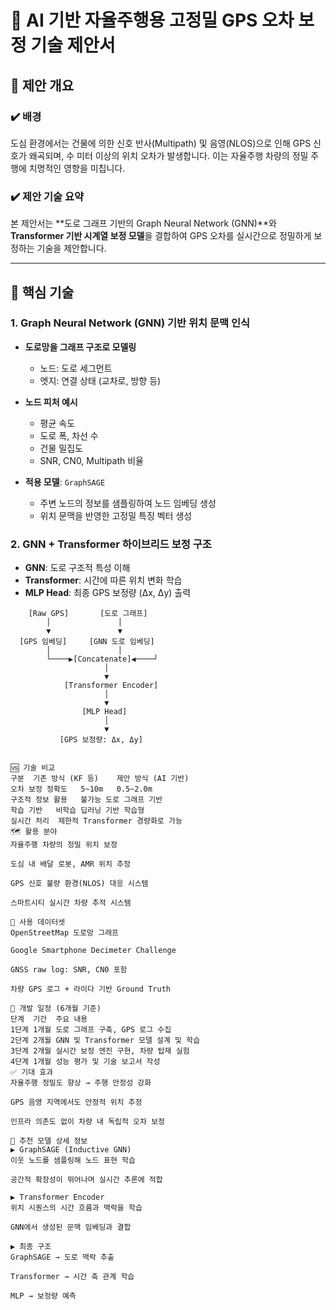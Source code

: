 # 📡 AI 기반 자율주행용 고정밀 GPS 오차 보정 기술 제안서

## 📌 제안 개요

### ✔️ 배경
도심 환경에서는 건물에 의한 신호 반사(Multipath) 및 음영(NLOS)으로 인해 GPS 신호가 왜곡되며, 수 미터 이상의 위치 오차가 발생합니다. 이는 자율주행 차량의 정밀 주행에 치명적인 영향을 미칩니다.

### ✔️ 제안 기술 요약
본 제안서는 **도로 그래프 기반의 Graph Neural Network (GNN)**와 **Transformer 기반 시계열 보정 모델**을 결합하여 GPS 오차를 실시간으로 정밀하게 보정하는 기술을 제안합니다.

---

## 🧠 핵심 기술

### 1. Graph Neural Network (GNN) 기반 위치 문맥 인식

- **도로망을 그래프 구조로 모델링**  
  - 노드: 도로 세그먼트
  - 엣지: 연결 상태 (교차로, 방향 등)
- **노드 피처 예시**  
  - 평균 속도
  - 도로 폭, 차선 수
  - 건물 밀집도
  - SNR, CN0, Multipath 비율

- **적용 모델**: `GraphSAGE`
  - 주변 노드의 정보를 샘플링하여 노드 임베딩 생성
  - 위치 문맥을 반영한 고정밀 특징 벡터 생성

### 2. GNN + Transformer 하이브리드 보정 구조

- **GNN**: 도로 구조적 특성 이해  
- **Transformer**: 시간에 따른 위치 변화 학습  
- **MLP Head**: 최종 GPS 보정량 (Δx, Δy) 출력

```text
    [Raw GPS]       [도로 그래프]
        │               │
        ▼               ▼
  [GPS 임베딩]     [GNN 도로 임베딩]
        │               │
        └────▶[Concatenate]◀────┘
                     │
                     ▼
            [Transformer Encoder]
                     │
                     ▼
                [MLP Head]
                     │
                     ▼
           [GPS 보정량: Δx, Δy]


🆚 기술 비교
구분	기존 방식 (KF 등)	제안 방식 (AI 기반)
오차 보정 정확도	5~10m	0.5~2.0m
구조적 정보 활용	불가능	도로 그래프 기반
학습 기반	비학습	딥러닝 기반 학습형
실시간 처리	제한적	Transformer 경량화로 가능
🗺️ 활용 분야
자율주행 차량의 정밀 위치 보정

도심 내 배달 로봇, AMR 위치 추정

GPS 신호 불량 환경(NLOS) 대응 시스템

스마트시티 실시간 차량 추적 시스템

🧪 사용 데이터셋
OpenStreetMap 도로망 그래프

Google Smartphone Decimeter Challenge

GNSS raw log: SNR, CN0 포함

차량 GPS 로그 + 라이다 기반 Ground Truth

📆 개발 일정 (6개월 기준)
단계	기간	주요 내용
1단계	1개월	도로 그래프 구축, GPS 로그 수집
2단계	2개월	GNN 및 Transformer 모델 설계 및 학습
3단계	2개월	실시간 보정 엔진 구현, 차량 탑재 실험
4단계	1개월	성능 평가 및 기술 보고서 작성
✅ 기대 효과
자율주행 정밀도 향상 → 주행 안정성 강화

GPS 음영 지역에서도 안정적 위치 추정

인프라 의존도 없이 차량 내 독립적 오차 보정

📎 추천 모델 상세 정보
▶ GraphSAGE (Inductive GNN)
이웃 노드를 샘플링해 노드 표현 학습

공간적 확장성이 뛰어나며 실시간 추론에 적합

▶ Transformer Encoder
위치 시퀀스의 시간 흐름과 맥락을 학습

GNN에서 생성된 문맥 임베딩과 결합

▶ 최종 구조
GraphSAGE → 도로 맥락 추출

Transformer → 시간 축 관계 학습

MLP → 보정량 예측
